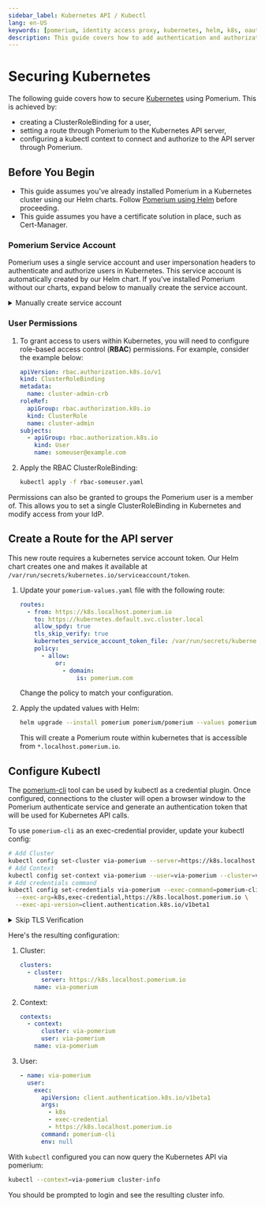 ```yaml
---
sidebar_label: Kubernetes API / Kubectl
lang: en-US
keywords: [pomerium, identity access proxy, kubernetes, helm, k8s, oauth]
description: This guide covers how to add authentication and authorization to kubernetes api server using single-sign-on and Pomerium.
---
```


# Securing Kubernetes

The following guide covers how to secure [Kubernetes] using Pomerium. This is achieved by:

- creating a ClusterRoleBinding for a user,
- setting a route through Pomerium to the Kubernetes API server,
- configuring a kubectl context to connect and authorize to the API server through Pomerium.

## Before You Begin

- This guide assumes you've already installed Pomerium in a Kubernetes cluster using our Helm charts. Follow [Pomerium using Helm] before proceeding.
- This guide assumes you have a certificate solution in place, such as Cert-Manager.

### Pomerium Service Account

Pomerium uses a single service account and user impersonation headers to authenticate and authorize users in Kubernetes. This service account is automatically created by our Helm chart. If you've installed Pomerium without our charts, expand below to manually create the service account.

<details>
  <summary>Manually create service account</summary>
  <div>
  To create the Pomerium service account use the following configuration file:

```yaml title="pomerium-k8s.yaml"
---
apiVersion: v1
kind: ServiceAccount
metadata:
  namespace: default
  name: pomerium
---
apiVersion: rbac.authorization.k8s.io/v1
kind: ClusterRole
metadata:
  name: pomerium-impersonation
rules:
  - apiGroups:
      - ''
    resources:
      - users
      - groups
      - serviceaccounts
    verbs:
      - impersonate
  - apiGroups:
      - 'authorization.k8s.io'
    resources:
      - selfsubjectaccessreviews
    verbs:
      - create
---
apiVersion: rbac.authorization.k8s.io/v1
kind: ClusterRoleBinding
metadata:
  name: pomerium
roleRef:
  apiGroup: rbac.authorization.k8s.io
  kind: ClusterRole
  name: pomerium-impersonation
subjects:
  - kind: ServiceAccount
    name: pomerium
    namespace: default
```

Apply the configuration with:

```bash
kubectl apply -f ./pomerium-k8s.yaml
```

  </div>
  </details>

### User Permissions

1. To grant access to users within Kubernetes, you will need to configure role-based access control (**RBAC**) permissions. For example, consider the example below:

   ```yaml title="rbac-someuser.yaml"
   apiVersion: rbac.authorization.k8s.io/v1
   kind: ClusterRoleBinding
   metadata:
     name: cluster-admin-crb
   roleRef:
     apiGroup: rbac.authorization.k8s.io
     kind: ClusterRole
     name: cluster-admin
   subjects:
     - apiGroup: rbac.authorization.k8s.io
       kind: User
       name: someuser@example.com
   ```

1. Apply the RBAC ClusterRoleBinding:

   ```bash
   kubectl apply -f rbac-someuser.yaml
   ```

Permissions can also be granted to groups the Pomerium user is a member of. This allows you to set a single ClusterRoleBinding in Kubernetes and modify access from your IdP.

## Create a Route for the API server

This new route requires a kubernetes service account token. Our Helm chart creates one and makes it available at `/var/run/secrets/kubernetes.io/serviceaccount/token`.

1. Update your `pomerium-values.yaml` file with the following route:

   ```yaml title="pomerium-values.yaml"
   routes:
     - from: https://k8s.localhost.pomerium.io
       to: https://kubernetes.default.svc.cluster.local
       allow_spdy: true
       tls_skip_verify: true
       kubernetes_service_account_token_file: /var/run/secrets/kubernetes.io/serviceaccount/token
       policy:
         - allow:
             or:
               - domain:
                   is: pomerium.com
   ```

   Change the policy to match your configuration.

1. Apply the updated values with Helm:

   ```bash
   helm upgrade --install pomerium pomerium/pomerium --values pomerium-values.yaml
   ```

   This will create a Pomerium route within kubernetes that is accessible from `*.localhost.pomerium.io`.

## Configure Kubectl

The [pomerium-cli] tool can be used by kubectl as a credential plugin. Once configured, connections to the cluster will open a browser window to the Pomerium authenticate service and generate an authentication token that will be used for Kubernetes API calls.

To use `pomerium-cli` as an exec-credential provider, update your kubectl config:

```bash
# Add Cluster
kubectl config set-cluster via-pomerium --server=https://k8s.localhost.pomerium.io
# Add Context
kubectl config set-context via-pomerium --user=via-pomerium --cluster=via-pomerium
# Add credentials command
kubectl config set-credentials via-pomerium --exec-command=pomerium-cli \
  --exec-arg=k8s,exec-credential,https://k8s.localhost.pomerium.io \
  --exec-api-version=client.authentication.k8s.io/v1beta1
```

<details>
  <summary>Skip TLS Verification</summary>
  <div>

If you're using untrusted certificates or need to debug a certificate issue, configure the credential provider without TLS verification:

```bash
kubectl config set-cluster via-pomerium --server=https://k8s.localhost.pomerium.io \
  --insecure-skip-tls-verify=true
kubectl config set-credentials via-pomerium --exec-command=pomerium-cli \
  --exec-arg=k8s,exec-credential,https://k8s.localhost.pomerium.io,--disable-tls-verification \
  --exec-api-version=client.authentication.k8s.io/v1beta1
```

  </div>
</details>

Here's the resulting configuration:

1. Cluster:

   ```yaml
   clusters:
     - cluster:
         server: https://k8s.localhost.pomerium.io
       name: via-pomerium
   ```

1. Context:

   ```yaml
   contexts:
     - context:
         cluster: via-pomerium
         user: via-pomerium
       name: via-pomerium
   ```

1. User:

   ```yaml
   - name: via-pomerium
     user:
       exec:
         apiVersion: client.authentication.k8s.io/v1beta1
         args:
           - k8s
           - exec-credential
           - https://k8s.localhost.pomerium.io
         command: pomerium-cli
         env: null
   ```

With `kubectl` configured you can now query the Kubernetes API via pomerium:

```bash
kubectl --context=via-pomerium cluster-info
```

You should be prompted to login and see the resulting cluster info.

[kubernetes]: https://kubernetes.io
[pomerium-cli]: /docs/overview/releases#pomerium-cli
[pomerium using helm]: /docs/guides/helm
